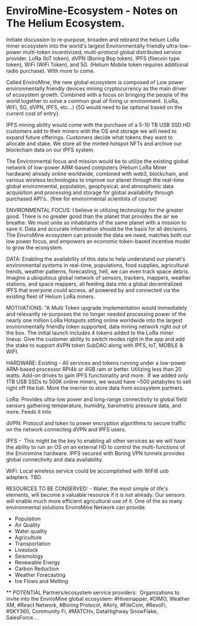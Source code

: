 # EnviroMine-Ecosystem - Notes on The Helium Ecosystem.

Initiate discussion to re-purpose, broaden and rebrand the helium LoRa miner ecosystem into the world's largest Environmentally friendly ultra-low-power multi-token incentivized, multi-protocol global distributed service provider. LoRa (IoT token), dVPN (Boring Bop token), IPFS (filecoin type token), WiFi (WiFi Token), and 5G  (Helium Mobile token requires additional radio purchase). With more to come.

Called EnviroMine, the new global ecosystem is composed of Low power environmentally friendly devices mining cryptocurrency as the main driver of ecosystem growth. Combined with a focus on bringing the people of the world together to solve a common goal of fixing ur environment. (LoRa, WiFi, 5G, dVPN, IPFS, etc...) {5G would need to be optional based on the current cost of entry}. 

IPFS mining ability would come with the purchase of a 5-10 TB USB SSD HD customers add to their miners with the OS and storage we will need to expand future offerings. Customers decide what tokens they want to allocate and stake. We store all the minted hotspot NFTs and archive our blockchain data on our IPFS system.   

The Environmental focus and mission would be to utilize the existing global network of low-power ARM-based computers (Helium LoRa Miner hardware) already online worldwide, combined with web3, blockchain, and various wireless technologies to improve our planet through the real-time global environmental, population, geophysical, and atmospheric data acquisition and processing and storage for global availability through purchased API's.. (free for environmental scientists of course)

ENVIRONMENTAL FOCUS: I believe in utilizing technology for the greater good. There is no greater good than the planet that provides the air we breathe. We must unite as inhabitants of the same planet with a mission to save it. Data and accurate information should be the basis for all decisions. 
The EnviroMine ecosystem can provide the data we need, matches both our low power focus, and empowers an economic token-based incentive model to grow the ecosystem.  

DATA: Enabling the availability of this data to help understand our planet's environmental systems in real-time, populations, food supplies, agricultural trends, weather patterns, forecasting, hell, we can even track space debris. Imagine a ubiquitous global network of sensors, trackers, mappers, weather stations, and space mappers, all feeding data into a global decentralized IPFS that everyone could access. all powered by and connected via the existing fleet of Helium LoRa miners.

MOTIVATIONS: "A Multi Token upgrade implementation would immediately and relevantly re-purposes the no longer needed processing power of the nearly one million LoRa Hotspots sitting online worldwide into the largest environmentally friendly token supported, data mining network right out of the box. The initial launch includes 4 tokens added to the LoRa miner lineup. Give the customer ability to switch modes right in the app and add the stake to support dVPN token SubDAO along with IPFS, IoT, MOBILE & WIFI.

HARDWARE: Existing - All services and tokens running under a low-power ARM-based processor RPI4b or 4GB ram or better. Utilizing less than 20 watts. Add-on drives to gain IPFS functionality and more:  If we added only 1TB USB SSDs to 500K online miners, we would have ~500 petabytes to sell right off the bat. More the merrier to store data from ecosystem partners. 

LoRa: Provides ultra-low power and long-range connectivity to global field sensors gathering temperature, humidity, barometric pressure data, and more. Feeds it into 

dVPN: Protocol and token to power encryption algorithms to secure traffic on the network connecting dVPN and IPFS users. 

IPFS -  This might be the key to enabling all other services as we will have the ability to run an OS on an external HD to control the multi-functions of the Enviromine hardware. IPFS secured with Boring VPN tunnels provides global connectivity and data availability. 

WiFi: Local wireless service could be accomplished with WiFi6 usb adapters. TBD. 

RESOURCES TO BE CONSERVED: - Water, the most simple of life's elements, will become a valuable resource if it is not already. Our sensors will enable much more efficient agricultural use of it. One of the so many environmental solutions EnviroMine Network can provide.  

- Population
- Air Quality
- Water quality
- Agriculture
- Transportation
- Livestock
- Seismology
- Renewable Energy
- Carbon Reduction
- Weather Forecasting 
- Ice Flows and Melting

** POTENTIAL Partners/ecosystem service providers:  Organizations to invite into the EnviroMine global ecosystem: #Hivemapper, #DIMO, Weather XM, #React Network, #Boring Protocol, #Airly, #FileCoin, #RevoFi, #SKY360, Community Fi, #MATCHx, DataHighway SnowFlake, SalesForce....

